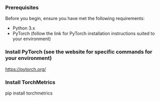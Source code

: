 ### Prerequisites

Before you begin, ensure you have met the following requirements:

* Python 3.x
* PyTorch (follow the link for PyTorch installation instructions suited to your environment)

### Install PyTorch (see the website for specific commands for your environment)
https://pytorch.org/

### Install TorchMetrics
pip install torchmetrics
